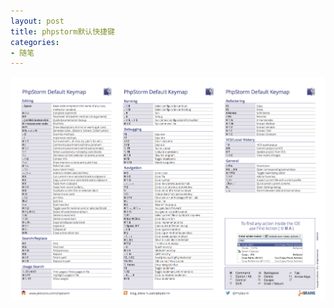 ```yaml
---
layout: post
title: phpstorm默认快捷键
categories:
- 随笔
---
```

<a href="/images/15818/phpstorm.png" target="_blank" title="大图">
<img src="/images/15818/phpstorm.png"/>  
</a>